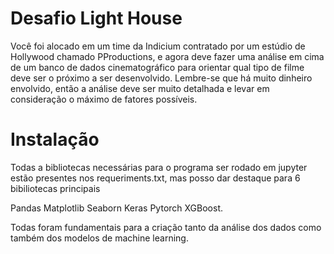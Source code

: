 
# Desafio Light House
Você foi alocado em um time da Indicium contratado por um estúdio de Hollywood chamado PProductions, e agora deve fazer uma análise em cima de um banco de dados cinematográfico para orientar qual tipo de filme deve ser o próximo a ser desenvolvido. Lembre-se que há muito dinheiro envolvido, então a análise deve ser muito detalhada e levar em consideração o máximo de fatores possíveis.

# Instalação
Todas a bibliotecas necessárias para o programa ser rodado em jupyter estão presentes nos requeriments.txt, mas posso dar destaque para 6 bibiliotecas principais

Pandas
Matplotlib
Seaborn
Keras
Pytorch
XGBoost.

Todas foram fundamentais para a criação tanto da análise dos dados como também dos modelos de machine learning.